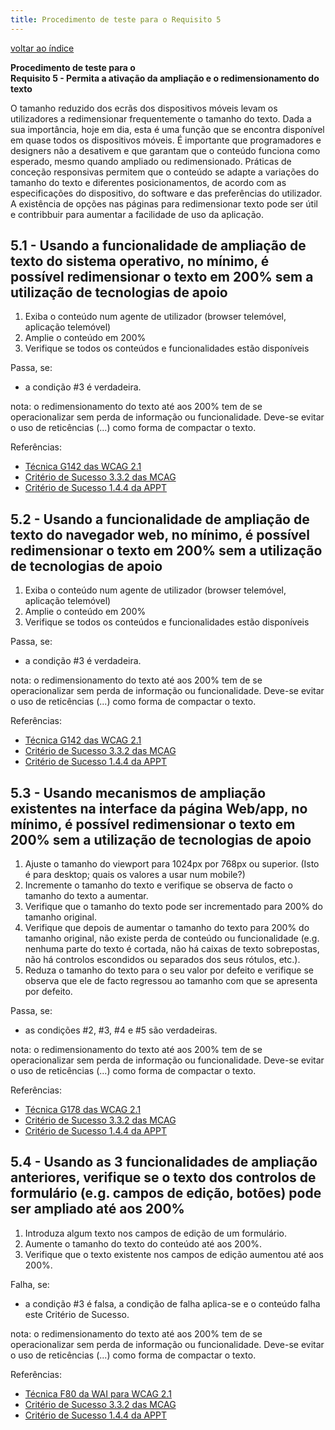 ```yaml
---
title: Procedimento de teste para o Requisito 5 
---
```


[voltar ao índice](index.md)

**Procedimento de teste para o**<br>**Requisito 5 - Permita a ativação da ampliação e o redimensionamento do texto**

O tamanho reduzido dos ecrãs dos dispositivos móveis levam os utilizadores a redimensionar frequentemente o tamanho do texto. Dada a sua importância, hoje em dia, esta é uma função que se encontra disponível em quase todos os dispositivos móveis. É importante que programadores e designers não a desativem e que garantam que o conteúdo funciona como esperado, mesmo quando ampliado ou redimensionado. Práticas de conceção responsivas permitem que o conteúdo se adapte a variações do tamanho do texto e diferentes posicionamentos, de acordo com as especificações do dispositivo, do software e das preferências do utilizador. A existência de opções nas páginas para redimensionar texto pode ser útil e contribbuir para aumentar a facilidade de uso da aplicação.

## 5.1 - Usando a funcionalidade de ampliação de texto do sistema operativo, no mínimo, é possível redimensionar o texto em 200% sem a utilização de tecnologias de apoio

1. Exiba o conteúdo num agente de utilizador (browser telemóvel, aplicação telemóvel)
2. Amplie o conteúdo em 200%
3. Verifique se todos os conteúdos e funcionalidades estão disponíveis

Passa, se:

- a condição #3 é verdadeira.

nota: o redimensionamento do texto até aos 200% tem de se operacionalizar sem perda de informação ou funcionalidade. Deve-se evitar o uso de reticências (...) como forma de compactar o texto.

Referências:

- [Técnica G142 das WCAG 2.1](https://www.w3.org/WAI/WCAG22/Techniques/general/G142)
- [Critério de Sucesso 3.3.2 das MCAG](https://getevinced.github.io/mcag/#scaled-text-legibility)
- [Critério de Sucesso 1.4.4 da APPT](https://appt.org/en/guidelines/wcag/success-criterion-1-4-4)

## 5.2 - Usando a funcionalidade de ampliação de texto do navegador web, no mínimo, é possível redimensionar o texto em 200% sem a utilização de tecnologias de apoio

1. Exiba o conteúdo num agente de utilizador (browser telemóvel, aplicação telemóvel)
2. Amplie o conteúdo em 200%
3. Verifique se todos os conteúdos e funcionalidades estão disponíveis

Passa, se:

- a condição #3 é verdadeira.

nota: o redimensionamento do texto até aos 200% tem de se operacionalizar sem perda de informação ou funcionalidade. Deve-se evitar o uso de reticências (...) como forma de compactar o texto.

Referências:

- [Técnica G142 das WCAG 2.1](https://www.w3.org/WAI/WCAG22/Techniques/general/G142)
- [Critério de Sucesso 3.3.2 das MCAG](https://getevinced.github.io/mcag/#scaled-text-legibility)
- [Critério de Sucesso 1.4.4 da APPT](https://appt.org/en/guidelines/wcag/success-criterion-1-4-4)


## 5.3 - Usando mecanismos de ampliação existentes na interface da página Web/app, no mínimo, é possível redimensionar o texto em 200% sem a utilização de tecnologias de apoio

1. Ajuste o tamanho do viewport para 1024px por 768px ou superior. (Isto é para desktop; quais os valores a usar num mobile?)
2. Incremente o tamanho do texto e verifique se observa de facto o tamanho do texto a aumentar.
3. Verifique que o tamanho do texto pode ser incrementado para 200% do tamanho original.
4. Verifique que depois de aumentar o tamanho do texto para 200% do tamanho original, não existe perda de conteúdo ou funcionalidade (e.g. nenhuma parte do texto é cortada, não há caixas de texto sobrepostas, não há controlos escondidos ou separados dos seus rótulos, etc.).
5. Reduza o tamanho do texto para o seu valor por defeito e verifique se observa que ele de facto regressou ao tamanho com que se apresenta por defeito.

Passa, se:

- as condições #2, #3, #4 e #5 são verdadeiras.

nota: o redimensionamento do texto até aos 200% tem de se operacionalizar sem perda de informação ou funcionalidade. Deve-se evitar o uso de reticências (...) como forma de compactar o texto.

Referências:

- [Técnica G178 das WCAG 2.1](https://www.w3.org/WAI/WCAG22/Techniques/general/G178)
- [Critério de Sucesso 3.3.2 das MCAG](https://getevinced.github.io/mcag/#scaled-text-legibility)
- [Critério de Sucesso 1.4.4 da APPT](https://appt.org/en/guidelines/wcag/success-criterion-1-4-4)

## 5.4 - Usando as 3 funcionalidades de ampliação anteriores, verifique se o texto dos controlos de formulário (e.g. campos de edição, botões) pode ser ampliado até aos 200%

1. Introduza algum texto nos campos de edição de um formulário.
2. Aumente o tamanho do texto do conteúdo até aos 200%.
3. Verifique que o texto existente nos campos de edição aumentou até aos 200%.

Falha, se:

- a condição #3 é falsa, a condição de falha aplica-se e o conteúdo falha este Critério de Sucesso.

nota: o redimensionamento do texto até aos 200% tem de se operacionalizar sem perda de informação ou funcionalidade. Deve-se evitar o uso de reticências (...) como forma de compactar o texto.

Referências:

- [Técnica F80 da WAI para WCAG 2.1](https://www.w3.org/WAI/WCAG22/Techniques/failures/F80)
- [Critério de Sucesso 3.3.2 das MCAG](https://getevinced.github.io/mcag/#scaled-text-legibility)
- [Critério de Sucesso 1.4.4 da APPT](https://appt.org/en/guidelines/wcag/success-criterion-1-4-4)
